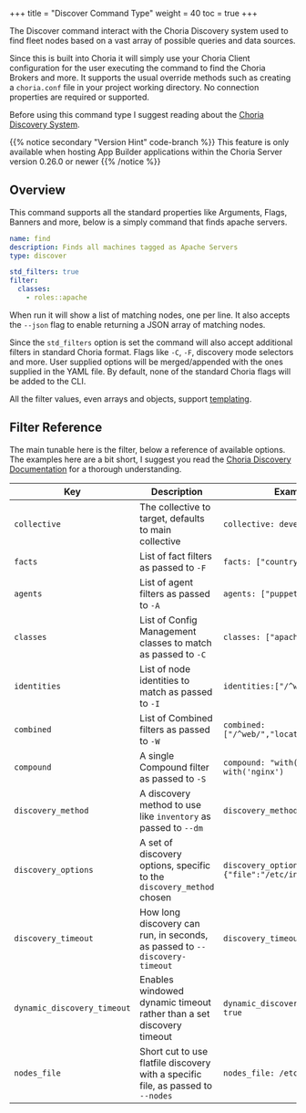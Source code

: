+++
title = "Discover Command Type"
weight = 40
toc = true
+++

The Discover command interact with the Choria Discovery system used to find fleet nodes based on a vast array of
possible queries and data sources.

Since this is built into Choria it will simply use your Choria Client configuration for the user executing the command
to find the Choria Brokers and more. It supports the usual override methods such as creating a `choria.conf` file in
your project working directory. No connection properties are required or supported.

Before using this command type I suggest reading about the [Choria Discovery System](https://choria.io/docs/concepts/discovery/).

{{% notice secondary "Version Hint" code-branch %}}
This feature is only available when hosting App Builder applications within the Choria Server version 0.26.0 or newer
{{% /notice %}}

## Overview

This command supports all the standard properties like Arguments, Flags, Banners and more, below is a simply command
that finds apache servers.

```yaml
name: find
description: Finds all machines tagged as Apache Servers
type: discover

std_filters: true
filter:
  classes:
    - roles::apache
```

When run it will show a list of matching nodes, one per line.  It also accepts the `--json` flag to enable returning a
JSON array of matching nodes.

Since the `std_filters` option is set the command will also accept additional filters in standard Choria format. Flags
like `-C`, `-F`, discovery mode selectors and more. User supplied options will be merged/appended with the ones supplied
in the YAML file. By default, none of the standard Choria flags will be added to the CLI. 

All the filter values, even arrays and objects, support [templating](../templating/).

## Filter Reference

The main tunable here is the filter, below a reference of available options. The examples here are a bit short, I suggest
you read the [Choria Discovery Documentation](https://choria.io/docs/concepts/discovery/) for a thorough understanding.

| Key                         | Description                                                                      | Example                                             |
|-----------------------------|----------------------------------------------------------------------------------|-----------------------------------------------------|
| `collective`                | The collective to target, defaults to main collective                            | `collective: development`                           |
| `facts`                     | List of fact filters as passed to `-F`                                           | `facts: ["country=uk"]`                             |
| `agents`                    | List of agent filters as passed to `-A`                                          | `agents: ["puppet"]`                                |
| `classes`                   | List of Config Management classes to match as passed to `-C`                     | `classes: ["apache"]`                               |
| `identities`                | List of node identities to match as passed to `-I`                               | `identities:["/^web/"]`                             |
| `combined`                  | List of Combined filters as passed to `-W`                                       | `combined:["/^web/","location=uk"]`                 |
| `compound`                  | A single Compound filter as passed to `-S`                                       | `compound: "with('apache') or with('nginx')`        |
| `discovery_method`          | A discovery method to use like `inventory` as passed to `--dm`                   | `discovery_method:"flatfile"`                       |
| `discovery_options`         | A set of discovery options, specific to the `discovery_method` chosen            | `discovery_options: {"file":"/etc/inventory.yaml"}` |
| `discovery_timeout`         | How long discovery can run, in seconds, as passed to `--discovery-timeout`       | `discovery_timeout: 2`                              |
| `dynamic_discovery_timeout` | Enables windowed dynamic timeout rather than a set discovery timeout             | `dynamic_discovery_timeout: true`                   |
| `nodes_file`                | Short cut to use flatfile discovery with a specific file, as passed to `--nodes` | `nodes_file: /etc/fleet.txt`                        |

